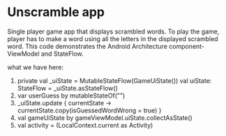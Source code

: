 Unscramble app
=================================

Single player game app that displays scrambled words. To play the game, player has to make a
word using all the letters in the displayed scrambled word.
This code demonstrates the Android Architecture component- ViewModel and StateFlow.


what we have here:
1) private val _uiState = MutableStateFlow(GameUiState())
   val uiState: StateFlow<GameUiState> = _uiState.asStateFlow()
2) var userGuess by mutableStateOf("")
3) _uiState.update { currentState ->
       currentState.copy(isGuessedWordWrong = true)
   }
4) val gameUiState by gameViewModel.uiState.collectAsState()
5) val activity = (LocalContext.current as Activity)
